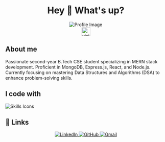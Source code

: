 <h1 align="center">Hey 👋 What's up?</h1>
<div align="center">
  <img src="https://i.imgur.com/4ASafy0.png" alt="Profile Image">
</div>
<div align="center">
  <img src="https://visitor-badge.laobi.icu/badge?page_id=EmazinUs.EmazinUs" alt="visitors" height="27px" width="auto">
</div>



<h2 align="left">About me</h2>

<p align="left">
  Passionate second-year B.Tech CSE student specializing in MERN stack development. Proficient in MongoDB, Express.js, React, and Node.js. Currently focusing on mastering Data Structures and Algorithms (DSA) to enhance problem-solving skills.
<!--   My journey in the world of technology has been guided by a relentless pursuit of knowledge and a commitment to crafting seamless web experiences. Fluent in both English and Hindi, I bring a diverse skill set to the table, including expertise in Redux.js and Front-End Development. Inspired by industry leaders, I'm always seeking opportunities to contribute to the dynamic tech industry. -->
  <br>
<!--   I believe in leveraging technology for positive change, and I'm on the lookout for web development roles where I can make a real impact. Let's connect and explore the endless possibilities at the intersection of technology and innovation! Proficient in MongoDB, Express.js, React, and Node.js, I'm constantly honing my skills, with a current focus on mastering Data Structures and Algorithms (DSA) to enhance my problem-solving abilities. My projects, such as the MERN stack bookstore application and a secure login page developed with HTML, CSS, and JavaScript, reflect my dedication to innovation and quality. -->
<!--   I'm passionate about leveraging technology for positive change and seek web development roles where I can make a real impact. Proficient in MongoDB, Express.js, React, and Node.js, I focus on mastering Data Structures and Algorithms (DSA) to enhance problem-solving abilities. My projects, like the MERN stack bookstore app and secure login page developed with HTML, CSS, and JavaScript, showcase dedication to innovation and quality. -->
</p>

<h2 align="left">I code with</h2>

<img
  class="w-full h-auto"
  src="https://skillicons.dev/icons?i=appwrite,aws,babel,bootstrap,css,figma,git,github,html,ipfs,js,jquery,linux,mongodb,mysql,netlify,nextjs,nodejs,npm,postgres,react,redux,replit,sass,tailwind,vercel,vite,vscode,yarn,express,materialui&perline=15"
  alt="Skills Icons"
  loading="lazy"
/>

## 🔗 Links

<div align="center">
  <a href="https://www.linkedin.com/in/tushar-rathor-14842b257/">
    <img src="https://img.shields.io/badge/Linked_In-0077B5?style=for-the-badge&logo=LinkedIn&logoColor=white" alt="LinkedIn">
  </a>
  <a href="https://github.com/EmazinUs">
    <img src="https://img.shields.io/badge/GitHub-000000?style=for-the-badge&logo=GitHub&logoColor=white" alt="GitHub">
  </a>
  <a href="mailto:tusharrathoredith@gmail.com">
    <img src="https://img.shields.io/badge/Gmail-D14836?style=for-the-badge&logo=Gmail&logoColor=white" alt="Gmail">
  </a>
</div>




 
